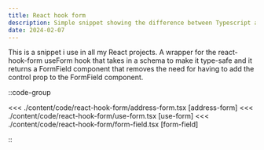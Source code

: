 ```yaml
---
title: React hook form
description: Simple snippet showing the difference between Typescript and Javascript
date: 2024-02-07
---
```


This is a snippet i use in all my React projects. A wrapper for the react-hook-form useForm hook that takes in a schema to make it type-safe and it returns a FormField component that removes the need for having to add the control prop to the FormField component.

::code-group

<<< ./content/code/react-hook-form/address-form.tsx [address-form]
<<< ./content/code/react-hook-form/use-form.tsx [use-form]
<<< ./content/code/react-hook-form/form-field.tsx [form-field]

::
